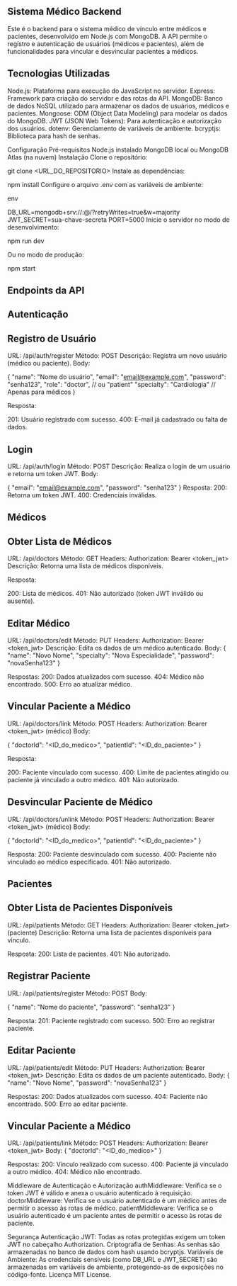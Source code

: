 ## Sistema Médico Backend

Este é o backend para o sistema médico de vínculo entre médicos e pacientes, desenvolvido em Node.js com MongoDB. A API permite o registro e autenticação de usuários (médicos e pacientes), além de funcionalidades para vincular e desvincular pacientes a médicos.

## Tecnologias Utilizadas

Node.js: Plataforma para execução do JavaScript no servidor.
Express: Framework para criação do servidor e das rotas da API.
MongoDB: Banco de dados NoSQL utilizado para armazenar os dados de usuários, médicos e pacientes.
Mongoose: ODM (Object Data Modeling) para modelar os dados do MongoDB.
JWT (JSON Web Tokens): Para autenticação e autorização dos usuários.
dotenv: Gerenciamento de variáveis de ambiente.
bcryptjs: Biblioteca para hash de senhas.

Configuração
Pré-requisitos
Node.js instalado
MongoDB local ou MongoDB Atlas (na nuvem)
Instalação
Clone o repositório:


git clone <URL_DO_REPOSITORIO>
Instale as dependências:


npm install
Configure o arquivo .env com as variáveis de ambiente:

env

DB_URL=mongodb+srv://<usuario>:<senha>@<cluster-url>/<nome-do-banco>?retryWrites=true&w=majority
JWT_SECRET=sua-chave-secreta
PORT=5000
Inicie o servidor no modo de desenvolvimento:


npm run dev

Ou no modo de produção:

npm start


## Endpoints da API

## Autenticação

## Registro de Usuário

URL: /api/auth/register
Método: POST
Descrição: Registra um novo usuário (médico ou paciente).
Body:

{
  "name": "Nome do usuário",
  "email": "email@example.com",
  "password": "senha123",
  "role": "doctor", // ou "patient"
  "specialty": "Cardiologia" // Apenas para médicos
}

Resposta:

201: Usuário registrado com sucesso.
400: E-mail já cadastrado ou falta de dados.

## Login
URL: /api/auth/login
Método: POST
Descrição: Realiza o login de um usuário e retorna um token JWT.
Body:

{
  "email": "email@example.com",
  "password": "senha123"
}
Resposta:
200: Retorna um token JWT.
400: Credenciais inválidas.

## Médicos

## Obter Lista de Médicos

URL: /api/doctors
Método: GET
Headers:
Authorization: Bearer <token_jwt>
Descrição: Retorna uma lista de médicos disponíveis.

Resposta:

200: Lista de médicos.
401: Não autorizado (token JWT inválido ou ausente).

## Editar Médico

URL: /api/doctors/edit
Método: PUT
Headers:
Authorization: Bearer <token_jwt>
Descrição: Edita os dados de um médico autenticado.
Body:
{
  "name": "Novo Nome",
  "specialty": "Nova Especialidade",
  "password": "novaSenha123"
}

Respostas:
200: Dados atualizados com sucesso.
404: Médico não encontrado.
500: Erro ao atualizar médico.

## Vincular Paciente a Médico

URL: /api/doctors/link
Método: POST
Headers:
Authorization: Bearer <token_jwt> (médico)
Body:

{
  "doctorId": "<ID_do_medico>",
  "patientId": "<ID_do_paciente>"
}

Resposta:

200: Paciente vinculado com sucesso.
400: Limite de pacientes atingido ou paciente já vinculado a outro médico.
401: Não autorizado.

## Desvincular Paciente de Médico

URL: /api/doctors/unlink
Método: POST
Headers:
Authorization: Bearer <token_jwt> (médico)
Body:

{
  "doctorId": "<ID_do_medico>",
  "patientId": "<ID_do_paciente>"
}

Resposta:
200: Paciente desvinculado com sucesso.
400: Paciente não vinculado ao médico especificado.
401: Não autorizado.

## Pacientes

## Obter Lista de Pacientes Disponíveis

URL: /api/patients
Método: GET
Headers:
Authorization: Bearer <token_jwt> (paciente)
Descrição: Retorna uma lista de pacientes disponíveis para vínculo.

Resposta:
200: Lista de pacientes.
401: Não autorizado.

## Registrar Paciente

URL: /api/patients/register
Método: POST
Body:

{
  "name": "Nome do paciente",
  "password": "senha123"
}

Resposta:
201: Paciente registrado com sucesso.
500: Erro ao registrar paciente.

## Editar Paciente

URL: /api/patients/edit
Método: PUT
Headers:
Authorization: Bearer <token_jwt>
Descrição: Edita os dados de um paciente autenticado.
Body:
{
  "name": "Novo Nome",
  "password": "novaSenha123"
}

Respostas:
200: Dados atualizados com sucesso.
404: Paciente não encontrado.
500: Erro ao editar paciente.

## Vincular Paciente a Médico

URL: /api/patients/link
Método: POST
Headers:
Authorization: Bearer <token_jwt>
Body:
{
  "doctorId": "<ID_do_medico>"
}

Respostas:
200: Vínculo realizado com sucesso.
400: Paciente já vinculado a outro médico.
404: Médico não encontrado.


Middleware de Autenticação e Autorização
authMiddleware: Verifica se o token JWT é válido e anexa o usuário autenticado à requisição.
doctorMiddleware: Verifica se o usuário autenticado é um médico antes de permitir o acesso às rotas de médico.
patientMiddleware: Verifica se o usuário autenticado é um paciente antes de permitir o acesso às rotas de paciente.

Segurança
Autenticação JWT: Todas as rotas protegidas exigem um token JWT no cabeçalho Authorization.
Criptografia de Senhas: As senhas são armazenadas no banco de dados com hash usando bcryptjs.
Variáveis de Ambiente: As credenciais sensíveis (como DB_URL e JWT_SECRET) são armazenadas em variáveis de ambiente, protegendo-as de exposições no código-fonte.
Licença
MIT License.